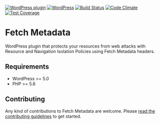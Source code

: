 [![WordPress plugin](https://img.shields.io/wordpress/plugin/v/fetch-metadata.svg?maxAge=2592000)](https://wordpress.org/plugins/fetch-metadata/)
[![WordPress](https://img.shields.io/wordpress/v/fetch-metadata.svg?maxAge=2592000)](https://wordpress.org/plugins/fetch-metadata/)
[![Build Status](https://api.travis-ci.org/google/fetch-metadata.png?branch=master)](https://travis-ci.org/google/fetch-metadata)
[![Code Climate](https://codeclimate.com/github/google/fetch-metadata/badges/gpa.svg)](https://codeclimate.com/github/google/fetch-metadata)
[![Test Coverage](https://codeclimate.com/github/google/fetch-metadata/badges/coverage.svg)](https://codeclimate.com/github/google/fetch-metadata/coverage)

# Fetch Metadata

WordPress plugin that protects your resources from web attacks with Resource and Navigation Isolation Policies using Fetch Metadata headers.

## Requirements

* WordPress >= 5.0
* PHP >= 5.6

## Contributing

Any kind of contributions to Fetch Metadata are welcome. Please [read the contributing guidelines](https://github.com/GoogleChromeLabs/wp-fetch-metadata/blob/master/CONTRIBUTING.md) to get started.
